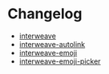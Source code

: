 # Changelog

- [interweave](./packages/core/CHANGELOG.md)
- [interweave-autolink](./packages/autolink/CHANGELOG.md)
- [interweave-emoji](./packages/emoji/CHANGELOG.md)
- [interweave-emoji-picker](./packages/emoji-picker/CHANGELOG.md)

